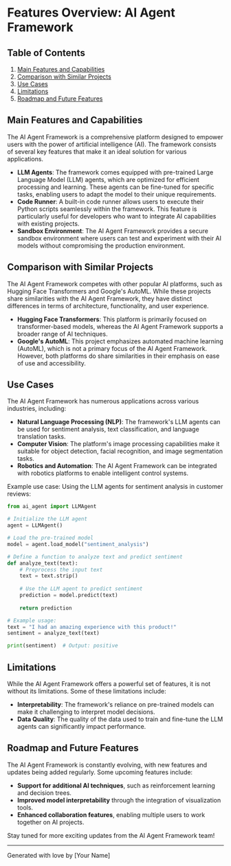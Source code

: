 # Features Overview: AI Agent Framework

## Table of Contents
1. [Main Features and Capabilities](#main-features-and-capabilities)
2. [Comparison with Similar Projects](#comparison-with-similar-projects)
3. [Use Cases](#use-cases)
4. [Limitations](#limitations)
5. [Roadmap and Future Features](#roadmap-and-future-features)

## Main Features and Capabilities

The AI Agent Framework is a comprehensive platform designed to empower users with the power of artificial intelligence (AI). The framework consists of several key features that make it an ideal solution for various applications.

*   **LLM Agents**: The framework comes equipped with pre-trained Large Language Model (LLM) agents, which are optimized for efficient processing and learning. These agents can be fine-tuned for specific tasks, enabling users to adapt the model to their unique requirements.
*   **Code Runner**: A built-in code runner allows users to execute their Python scripts seamlessly within the framework. This feature is particularly useful for developers who want to integrate AI capabilities with existing projects.
*   **Sandbox Environment**: The AI Agent Framework provides a secure sandbox environment where users can test and experiment with their AI models without compromising the production environment.

## Comparison with Similar Projects

The AI Agent Framework competes with other popular AI platforms, such as Hugging Face Transformers and Google's AutoML. While these projects share similarities with the AI Agent Framework, they have distinct differences in terms of architecture, functionality, and user experience.

*   **Hugging Face Transformers**: This platform is primarily focused on transformer-based models, whereas the AI Agent Framework supports a broader range of AI techniques.
*   **Google's AutoML**: This project emphasizes automated machine learning (AutoML), which is not a primary focus of the AI Agent Framework. However, both platforms do share similarities in their emphasis on ease of use and accessibility.

## Use Cases

The AI Agent Framework has numerous applications across various industries, including:

*   **Natural Language Processing (NLP)**: The framework's LLM agents can be used for sentiment analysis, text classification, and language translation tasks.
*   **Computer Vision**: The platform's image processing capabilities make it suitable for object detection, facial recognition, and image segmentation tasks.
*   **Robotics and Automation**: The AI Agent Framework can be integrated with robotics platforms to enable intelligent control systems.

Example use case: Using the LLM agents for sentiment analysis in customer reviews:

```python
from ai_agent import LLMAgent

# Initialize the LLM agent
agent = LLMAgent()

# Load the pre-trained model
model = agent.load_model("sentiment_analysis")

# Define a function to analyze text and predict sentiment
def analyze_text(text):
    # Preprocess the input text
    text = text.strip()
    
    # Use the LLM agent to predict sentiment
    prediction = model.predict(text)
    
    return prediction

# Example usage:
text = "I had an amazing experience with this product!"
sentiment = analyze_text(text)

print(sentiment)  # Output: positive
```

## Limitations

While the AI Agent Framework offers a powerful set of features, it is not without its limitations. Some of these limitations include:

*   **Interpretability**: The framework's reliance on pre-trained models can make it challenging to interpret model decisions.
*   **Data Quality**: The quality of the data used to train and fine-tune the LLM agents can significantly impact performance.

## Roadmap and Future Features

The AI Agent Framework is constantly evolving, with new features and updates being added regularly. Some upcoming features include:

*   **Support for additional AI techniques**, such as reinforcement learning and decision trees.
*   **Improved model interpretability** through the integration of visualization tools.
*   **Enhanced collaboration features**, enabling multiple users to work together on AI projects.

Stay tuned for more exciting updates from the AI Agent Framework team!

---

Generated with love by [Your Name]